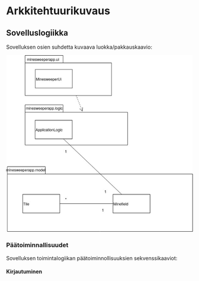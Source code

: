 # Arkkitehtuurikuvaus

## Sovelluslogiikka

Sovelluksen osien suhdetta kuvaava luokka/pakkauskaavio:

![](kaavio_alustava.jpg)

### Päätoiminnallisuudet

Sovelluksen toimintalogiikan päätoiminnollisuuksien sekvenssikaaviot:

#### Kirjautuminen

